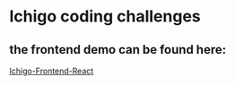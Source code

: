 # Ichigo coding challenges 

## the frontend demo can be found here: 
[Ichigo-Frontend-React](https://ichigo.bognermaerkl.de)